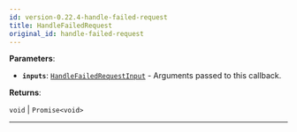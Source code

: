 ```yaml
---
id: version-0.22.4-handle-failed-request
title: HandleFailedRequest
original_id: handle-failed-request
---
```


<a name="handlefailedrequest"></a>

**Parameters**:

-   **`inputs`**: [`HandleFailedRequestInput`](../typedefs/handle-failed-request-input) - Arguments passed to this callback.

**Returns**:

`void` \| `Promise<void>`

---
